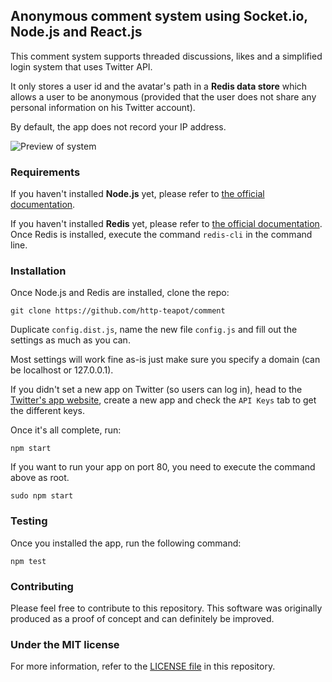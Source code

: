 Anonymous comment system using Socket.io, Node.js and React.js
--------------

This comment system supports threaded discussions, likes and a simplified login system that uses Twitter API.

It only stores a user id and the avatar's path in a **Redis data store** which allows a user to be anonymous (provided that the user does not share any personal information on his Twitter account).

By default, the app does not record your IP address.

![Preview of system](https://cloud.githubusercontent.com/assets/1534519/3942864/f9df9f9c-257a-11e4-9229-e995e10e77f8.png)

### Requirements

If you haven't installed **Node.js** yet, please refer to [the official documentation](http://nodejs.org/download/).

If you haven't installed **Redis** yet, please refer to [the official documentation](http://redis.io/download).
Once Redis is installed, execute the command `redis-cli` in the command line.

### Installation

Once Node.js and Redis are installed, clone the repo:

```
git clone https://github.com/http-teapot/comment
```

Duplicate `config.dist.js`, name the new file `config.js` and fill out the settings as much as you can.

Most settings will work fine as-is just make sure you specify a domain (can be localhost or 127.0.0.1).

If you didn't set a new app on Twitter (so users can log in), head to the [Twitter's app website](https://apps.twitter.com/), create a new app and check the `API Keys` tab to get the different keys.

Once it's all complete, run:

```
npm start
```

If you want to run your app on port 80, you need to execute the command above as root.

```
sudo npm start
```

### Testing

Once you installed the app, run the following command:

```
npm test
```

### Contributing

Please feel free to contribute to this repository. This software was originally produced as a proof of concept and can definitely be improved.

### Under the MIT license

For more information, refer to the [LICENSE file](https://github.com/http-teapot/comment/blob/master/LICENSE) in this repository.
